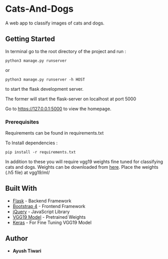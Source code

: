# Cats-And-Dogs
A web app to classify images of cats and dogs.

## Getting Started

In terminal go to the root directory of the project and run :
```
python3 manage.py runserver
```
or
```
python3 manage.py runserver -h HOST
```
to start the flask development server.

The former will start the flask-server on localhost at port 5000

Go to https://127.0.0.1:5000 to view the homepage.


### Prerequisites

Requirements can be found in requirements.txt

To Install dependencies : 

```
pip install -r requirements.txt
```

In addition to these you will require vgg19 weights fine tuned for classifying cats and dogs.
Weights can be downloaded from [here](https://drive.google.com/open?id=1OS-jRgfnhaB9vm5OfGJgPwipaoUDUkH3).
Place the weights (.h5 file) at vgg19/ml/


## Built With

* [Flask](http://www.flask.pocoo.org) - Backend Framework
* [Bootstrap 4](https://getbootstrap.com) - Frontend Framework
* [jQuery](https://jquery.com) - JavaScript Library
* [VGG19 Model](https://www.kaggle.com/keras/vgg19/home) - Pretrained Weights
* [Keras](https://maven.apache.org/) - For Fine Tuning VGG19 Model



## Author

* **Ayush Tiwari**
